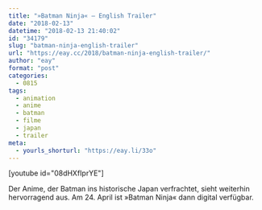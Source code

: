 ```yaml
---
title: "»Batman Ninja« – English Trailer"
date: "2018-02-13"
datetime: "2018-02-13 21:40:02"
id: "34179"
slug: "batman-ninja-english-trailer"
url: "https://eay.cc/2018/batman-ninja-english-trailer/"
author: "eay"
format: "post"
categories:
  - 0815
tags:
  - animation
  - anime
  - batman
  - filme
  - japan
  - trailer
meta:
  - yourls_shorturl: "https://eay.li/33o"
---
```


\[youtube id="08dHXfIprYE"\]

Der Anime, der Batman ins historische Japan verfrachtet, sieht weiterhin hervorragend aus. Am 24. April ist »Batman Ninja« dann digital verfügbar.
